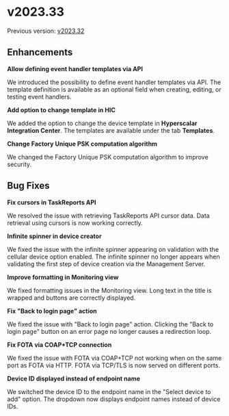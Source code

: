 # v2023.33

Previous version: [v2023.32](v2023.32.md)

## Enhancements

**Allow defining event handler templates via API**      

We introduced the possibility to define event handler templates via API. The template definition is available as an optional field when creating, editing, or testing event handlers.

**Add option to change template in HIC**      

We added the option to change the device template in **Hyperscalar Integration Center**. The templates are available under the tab **Templates**.

**Change Factory Unique PSK computation algorithm**      

We changed the Factory Unique PSK computation algorithm to improve security.

## Bug Fixes

**Fix cursors in TaskReports API**      

We resolved the issue with retrieving TaskReports API cursor data. Data retrieval using cursors is now working correctly.

**Infinite spinner in device creator**      

We fixed the issue with the infinite spinner appearing on validation with the cellular device option enabled. The infinite spinner no longer appears when validating the first step of device creation via the Management Server.

**Improve formatting in Monitoring view**      

We fixed formatting issues in the Monitoring view. Long text in the title is wrapped and buttons are correctly displayed.

**Fix "Back to login page" action**      

We fixed the issue with "Back to login page" action. Clicking the "Back to login page" button on an error page no longer causes a redirection loop.

**Fix FOTA via COAP+TCP connection**      

We fixed the issue with FOTA via COAP+TCP not working when on the same port as FOTA via HTTP. FOTA via TCP/TLS is now served on different ports.

**Device ID displayed instead of endpoint name**      

We switched the device ID to the endpoint name in the "Select device to add" option. The dropdown now displays endpoint names instead of device IDs.
